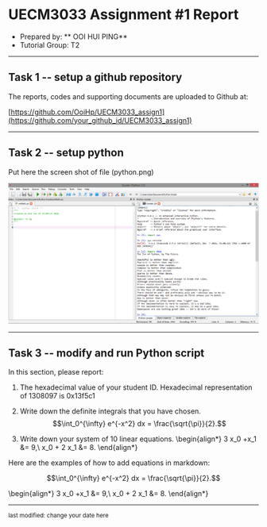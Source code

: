 UECM3033 Assignment #1 Report
========================================================

- Prepared by: ** OOI HUI PING**
- Tutorial Group: T2

--------------------------------------------------------

## Task 1 -- setup a github repository

The reports, codes and supporting documents are uploaded to Github at: 

[https://github.com/OoiHp/UECM3033_assign1](https://github.com/your_github_id/UECM3033_assign1)


---------------------------------------------------------

## Task 2 -- setup python

Put here the screen shot of file (python.png)

![python.png](python.png)


------------------------------------------------------------

## Task 3 -- modify and run Python script

In this section, please report:

1. The hexadecimal value of your student ID.
   Hexadecimal representation of 1308097 is 0x13f5c1

2. Write down the definite integrals that you have chosen.
   $$\int_0^{\infty} e^{-x^2} dx = \frac{\sqrt{\pi}}{2}.$$

3. Write down your system of 10 linear equations.
   \begin{align*}
3 x_0 +x_1 &= 9,\\
x_0 + 2 x_1 &= 8.
\end{align*}

Here are the examples of how to add equations in markdown:

$$\int_0^{\infty} e^{-x^2} dx = \frac{\sqrt{\pi}}{2}.$$

\begin{align*}
3 x_0 +x_1 &= 9,\\
x_0 + 2 x_1 &= 8.
\end{align*}

-----------------------------------

<sup>last modified: change your date here</sup>
